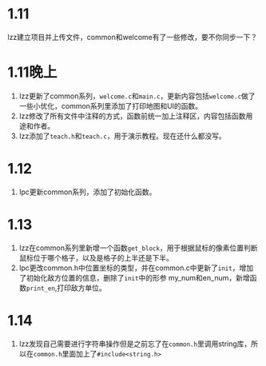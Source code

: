 # 1.11
lzz建立项目并上传文件，common和welcome有了一些修改，要不你同步一下？
# 1.11晚上
1. lzz更新了common系列，```welcome.c```和```main.c```，更新内容包括```welcome.c```做了一些小优化，common系列里添加了打印地图和UI的函数。
2. lzz修改了所有文件中注释的方式，函数前统一加上注释区，内容包括函数用途和作者。
3. lzz添加了```teach.h```和```teach.c```，用于演示教程。现在还什么都没写。
# 1.12
1. lpc更新common系列，添加了初始化函数。
# 1.13
1. lzz在common系列里新增一个函数```get_block```，用于根据鼠标的像素位置判断鼠标位于哪个格子，以及是格子的上半还是下半。
2. lpc更改common.h中位置坐标的类型，并在common.c中更新了```init```，增加了初始化敌方位置的信息，删除了```init```中的形参 my_num和en_num，新增函数```print_en```,打印敌方单位。
# 1.14
1. lzz发现自己需要进行字符串操作但是之前忘了在```common.h```里调用string库，所以在```common.h```里面加上了```#include<string.h>```
